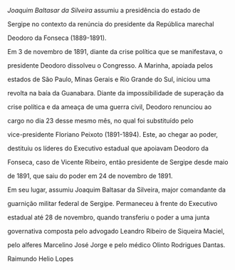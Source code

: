 

*Joaquim Baltasar da Silveira* assumiu a presidência do estado de

Sergipe no contexto da renúncia do presidente da República marechal

Deodoro da Fonseca (1889-1891).



Em 3 de novembro de 1891, diante da crise política que se manifestava, o

presidente Deodoro dissolveu o Congresso. A Marinha, apoiada pelos

estados de São Paulo, Minas Gerais e Rio Grande do Sul, iniciou uma

revolta na baía da Guanabara. Diante da impossibilidade de superação da

crise política e da ameaça de uma guerra civil, Deodoro renunciou ao

cargo no dia 23 desse mesmo mês, no qual foi substituído pelo

vice-presidente Floriano Peixoto (1891-1894). Este, ao chegar ao poder,

destituiu os líderes do Executivo estadual que apoiavam Deodoro da

Fonseca, caso de Vicente Ribeiro, então presidente de Sergipe desde maio

de 1891, que saiu do poder em 24 de novembro de 1891.



Em seu lugar, assumiu Joaquim Baltasar da Silveira, major comandante da

guarnição militar federal de Sergipe. Permaneceu à frente do Executivo

estadual até 28 de novembro, quando transferiu o poder a uma junta

governativa composta pelo advogado Leandro Ribeiro de Siqueira Maciel,

pelo alferes Marcelino José Jorge e pelo médico Olinto Rodrigues Dantas.



Raimundo Helio Lopes



